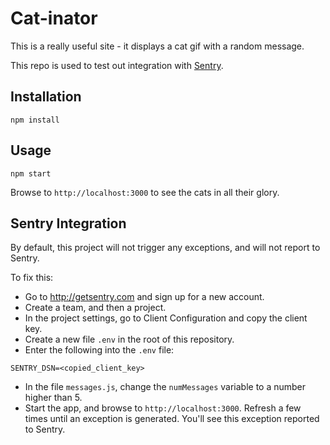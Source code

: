 # Cat-inator

This is a really useful site - it displays a cat gif with a random message.

This repo is used to test out integration with [Sentry](http://getsentry.com).

## Installation

```
npm install
```

## Usage

```
npm start
```

Browse to `http://localhost:3000` to see the cats in all their glory.

## Sentry Integration

By default, this project will not trigger any exceptions, and will not report to Sentry.

To fix this:

- Go to http://getsentry.com and sign up for a new account.
- Create a team, and then a project.
- In the project settings, go to Client Configuration and copy the client key.
- Create a new file `.env` in the root of this repository.
- Enter the following into the `.env` file:

```
SENTRY_DSN=<copied_client_key>
```

- In the file `messages.js`, change the `numMessages` variable to a number higher than 5.
- Start the app, and browse to `http://localhost:3000`. Refresh a few times until an exception is generated. You'll see this exception reported to Sentry.
